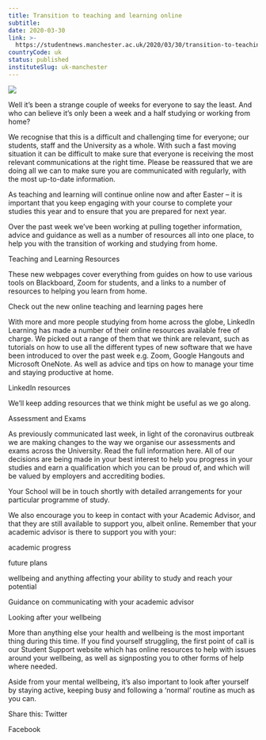 ```yaml
---
title: Transition to teaching and learning online
subtitle: 
date: 2020-03-30
link: >-
  https://studentnews.manchester.ac.uk/2020/03/30/transition-to-teaching-and-learning-online/
countryCode: uk
status: published
instituteSlug: uk-manchester
---
```

![](https://i2.wp.com/studentnews.manchester.ac.uk/wp-content/uploads/2020/03/djurdjica-boskovic-G8_A4ZWxE3E-unsplash.jpg?fit=1200%2C800&ssl=1)

Well it’s been a strange couple of weeks for everyone to say the least. And who can believe it’s only been a week and a half studying or working from home?

We recognise that this is a difficult and challenging time for everyone; our students, staff and the University as a whole. With such a fast moving situation it can be difficult to make sure that everyone is receiving the most relevant communications at the right time. Please be reassured that we are doing all we can to make sure you are communicated with regularly, with the most up-to-date information.

As teaching and learning will continue online now and after Easter – it is important that you keep engaging with your course to complete your studies this year and to ensure that you are prepared for next year.

Over the past week we’ve been working at pulling together information, advice and guidance as well as a number of resources all into one place, to help you with the transition of working and studying from home.

Teaching and Learning Resources

These new webpages cover everything from guides on how to use various tools on Blackboard, Zoom for students, and a links to a number of resources to helping you learn from home.

Check out the new online teaching and learning pages here

With more and more people studying from home across the globe, LinkedIn Learning has made a number of their online resources available free of charge. We picked out a range of them that we think are relevant, such as tutorials on how to use all the different types of new software that we have been introduced to over the past week e.g. Zoom, Google Hangouts and Microsoft OneNote. As well as advice and tips on how to manage your time and staying productive at home.

LinkedIn resources

We’ll keep adding resources that we think might be useful as we go along.

Assessment and Exams

As previously communicated last week, in light of the coronavirus outbreak we are making changes to the way we organise our assessments and exams across the University. Read the full information here. All of our decisions are being made in your best interest to help you progress in your studies and earn a qualification which you can be proud of, and which will be valued by employers and accrediting bodies.

Your School will be in touch shortly with detailed arrangements for your particular programme of study.

We also encourage you to keep in contact with your Academic Advisor, and that they are still available to support you, albeit online. Remember that your academic advisor is there to support you with your:

academic progress

future plans

wellbeing and anything affecting your ability to study and reach your potential

Guidance on communicating with your academic advisor

Looking after your wellbeing

More than anything else your health and wellbeing is the most important thing during this time. If you find yourself struggling, the first point of call is our Student Support website which has online resources to help with issues around your wellbeing, as well as signposting you to other forms of help where needed.

Aside from your mental wellbeing, it’s also important to look after yourself by staying active, keeping busy and following a ‘normal’ routine as much as you can.

Share this: Twitter

Facebook

